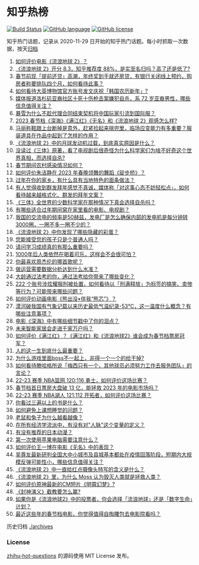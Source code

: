 # 知乎热榜
[![Build Status](https://github.com/ToWeLong/zhihu-hot-questions/workflows/CI/badge.svg)](https://github.com/ToWeLong/zhihu-hot-questions/actions)
[![GitHub language](https://img.shields.io/badge/language-golang-orange.svg)](https://golang.org/)
[![GitHub license](https://img.shields.io/github/license/ToWeLong/zhihu-hot-questions)](https://github.com/ToWeLong/zhihu-hot-questions/blob/main/LICENSE)

知乎热门话题，记录从 2020-11-29 日开始的知乎热门话题。每小时抓取一次数据，按天[归档](./archives)

<!-- BEGIN -->

1. [如何评价电影《流浪地球 2》？](https://www.zhihu.com/question/578256937)
1. [《流浪地球 2》开分 8.3，知乎推荐度 88%，是实至名归吗？高了还是低了?](https://www.zhihu.com/question/580085534)
1. [春节前现「提前还贷」高潮，年终奖到手就还房贷，有银行关闭线上预约，购房者称要排队四个月，如何看待此事？](https://www.zhihu.com/question/579763966)
1. [如何看待大英博物馆官方账号发文庆祝「韩国农历新年」?](https://www.zhihu.com/question/579771681)
1. [媒体报道洛杉矶亚裔社区十死十伤枪击案嫌犯自杀，系 72 岁亚裔男性，哪些信息值得关注？](https://www.zhihu.com/question/580122410)
1. [暴雪为什么不趁代理合同结束契机将中国玩家引流到国际服？](https://www.zhihu.com/question/579760212)
1. [2023 春节档《深海》《满江红》《无名》和《流浪地球 2》观感怎么样?](https://www.zhihu.com/question/580075319)
1. [马丽称鞋跟上台断掉是意外，赶紧捡起来揣兜里，临场应变能力有多重要？服装道具在作品中起到了怎样的作用？](https://www.zhihu.com/question/579946249)
1. [《流浪地球 2》中的月球发动机过载，到底真实原因是什么？](https://www.zhihu.com/question/580050150)
1. [没读过《三体》原著，看了电视剧后很奇怪为什么科学家们为啥不好奇这个世界真相，而选择自杀?](https://www.zhihu.com/question/579754761)
1. [春节期间农村感染情况如何？](https://www.zhihu.com/question/579420569)
1. [如何评价朱洁静在 2023 年春晚领舞的舞蹈《碇步桥》？](https://www.zhihu.com/question/579926774)
1. [过年在你的家乡，有什么具有当地特色的面条做法？](https://www.zhihu.com/question/579859350)
1. [有人觉得收到群发拜年感觉不真诚，媒体称「对这事心态不妨轻松点」，如何看待越来越格式化、群发的拜年文案？](https://www.zhihu.com/question/579069876)
1. [《三体》全世界的少数科学家在那种情况下真会选择自杀吗？](https://www.zhihu.com/question/579028361)
1. [有哪些适合过年期间窝在家里看的电影、电视剧？](https://www.zhihu.com/question/579051531)
1. [我国的交流电的频率是50赫兹，发电厂是怎么确保内部的发电机是每分钟转3000圈，一圈不多一圈不少的？](https://www.zhihu.com/question/579887446)
1. [《流浪地球 2》中你发现了哪些隐藏的彩蛋？](https://www.zhihu.com/question/580030998)
1. [您能接受您的孩子只是个普通人吗？](https://www.zhihu.com/question/577886775)
1. [请问学习成绩真的有那么重要吗？](https://www.zhihu.com/question/580188346)
1. [1000年后人类依然在喝着可乐，这样会不会很可怕？](https://www.zhihu.com/question/579908180)
1. [你最喜欢周杰伦的哪首歌呢？](https://www.zhihu.com/question/569546283)
1. [做运营需要数据分析达到什么水准？](https://www.zhihu.com/question/318281669)
1. [大龄通过法考的你，通过法考给你带来了哪些变化？](https://www.zhihu.com/question/531278889)
1. [222 个账号涉炫耀服刑被处置，如何看待以「刑满释放」为标签的搞笑、卖惨等行为？可能带来哪些问题？](https://www.zhihu.com/question/580092995)
1. [如何评价动画电影《熊出没•伴我“熊芯”》？](https://www.zhihu.com/question/579070109)
1. [漠河破我国有气象记载以来历史最低气温纪录-53℃，这一温度什么概念？有哪些注意事项？](https://www.zhihu.com/question/580044080)
1. [电影《深海》中有哪些细节戳中了你的泪点？](https://www.zhihu.com/question/579866833)
1. [未来智能家居会走进千家万户吗？](https://www.zhihu.com/question/580031119)
1. [如何评价《满江红》？《满江红》和《流浪地球2》谁会成为春节档票房冠军？](https://www.zhihu.com/question/576108443)
1. [人的这一生到底什么最重要？](https://www.zhihu.com/question/579779241)
1. [为什么游戏里面boss不一起上，非得一个一个的给干掉?](https://www.zhihu.com/question/579207613)
1. [如何看待滕哈格所说「梅西只有一个，其他球员必须努力工作去服务团队」的言论？](https://www.zhihu.com/question/580083631)
1. [22-23 赛季 NBA篮网 120:116 勇士，如何评价这场比赛？](https://www.zhihu.com/question/580096923)
1. [春节档首日票房大盘破 13 亿，能拯救 2023 年的电影市场吗？](https://www.zhihu.com/question/580078265)
1. [22-23 赛季 NBA湖人 121:112 开拓者，如何评价这场比赛？](https://www.zhihu.com/question/580110044)
1. [你看过三遍以上的书是什么？](https://www.zhihu.com/question/574988988)
1. [如何避免上课想睡觉的问题？](https://www.zhihu.com/question/575313933)
1. [老鼠和兔子为什么越看越像？](https://www.zhihu.com/question/579333951)
1. [在所有经济学流派中，有没有对"人脉"这个变量的定义？](https://www.zhihu.com/question/579944157)
1. [有没有推荐的日本动漫？](https://www.zhihu.com/question/579005525)
1. [第一次使用苹果电脑需要注意什么？](https://www.zhihu.com/question/569810223)
1. [如何评价王一博在电影《无名》中的表现？](https://www.zhihu.com/question/579938745)
1. [吴尊友最新研判全国大中小城市及县城基本都处在疫情回落阶段，短期内大规模反弹可能性小，哪些信息值得关注？](https://www.zhihu.com/question/580038914)
1. [《流浪地球 2》中一直给红点摄像头特写的含义是什么？](https://www.zhihu.com/question/580055010)
1. [《流浪地球 2》里，为什么 Moss 认为毁灭人类就是拯救人类？](https://www.zhihu.com/question/580046310)
1. [如何评价原神最新的CM短片《明霄幻梦》?](https://www.zhihu.com/question/580057125)
1. [《封神演义》截教要怎么赢?](https://www.zhihu.com/question/579061322)
1. [如果你是《流浪地球2》中的投票者，你会选择「流浪地球」还是「数字生命」计划？](https://www.zhihu.com/question/580083227)
1. [最近这些年的春节档电影，你觉得值得自掏腰包去电影院看吗？](https://www.zhihu.com/question/580065411)

<!-- END -->

历史归档 [./archives](./archives)


### License
[zhihu-hot-questions](https://github.com/towelong/zhihu-hot-questions) 的源码使用 MIT License 发布。